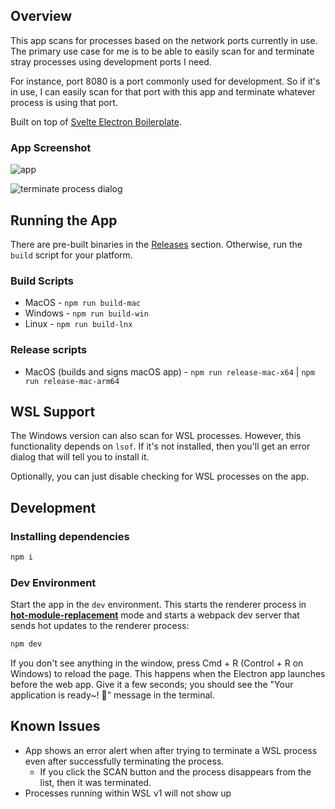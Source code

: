 ## Overview

This app scans for processes based on the network ports currently in use. The primary use case for me is to be able to easily scan for and terminate stray processes using development ports I need.

For instance, port 8080 is a port commonly used for development. So if it's in use, I can easily scan for that port with this app and terminate whatever process is using that port.

Built on top of [Svelte Electron Boilerplate](https://github.com/ptkdev-boilerplate/svelte-electron-boilerplate).

### App Screenshot

![app](https://user-images.githubusercontent.com/3443648/209481627-9f1384a1-c38a-49d8-ae0c-37fd46026964.png)

![terminate process dialog](https://user-images.githubusercontent.com/3443648/209481635-9e59ca79-12d7-4dfc-895b-31c76b61165c.png)


## Running the App
There are pre-built binaries in the [Releases](https://github.com/henryjw/port-scanner-app/releases) section. Otherwise, run the `build` script for your platform.

### Build Scripts
- MacOS 	- `npm run build-mac`
- Windows 	- `npm run build-win`
- Linux 	- `npm run build-lnx`


### Release scripts
- MacOS (builds and signs macOS app) - `npm run release-mac-x64` | `npm run release-mac-arm64`

## WSL Support
The Windows version can also scan for WSL processes. However, this functionality depends on `lsof`.
If it's not installed, then you'll get an error dialog that will tell you to install it.

Optionally, you can just disable checking for WSL processes on the app.

## Development

### Installing dependencies

```sh
npm i
```

### Dev Environment

Start the app in the `dev` environment. This starts the renderer process in [**hot-module-replacement**](https://webpack.js.org/guides/hmr-react/) mode and starts a webpack dev server that sends hot updates to the renderer process:

```sh
npm dev
```

If you don't see anything in the window, press Cmd + R (Control + R on Windows) to reload the page. This happens when the Electron app launches before the web app. Give it a few seconds; you should see the "Your application is ready~! 🚀" message in the terminal.

## Known Issues
- App shows an error alert when after trying to terminate a WSL process even after successfully terminating the process.
  - If you click the SCAN button and the process disappears from the list, then it was terminated.
- Processes running within WSL v1 will not show up
